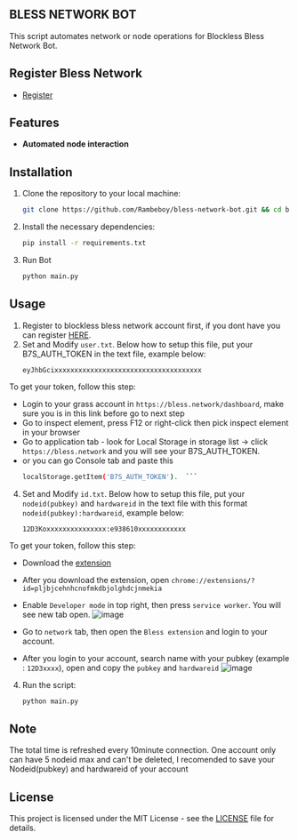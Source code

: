 ## BLESS NETWORK BOT 

This script automates network or node operations for Blockless Bless Network Bot.

## Register Bless Network

- [Register](https://bless.network/dashboard)

## Features

- **Automated node interaction**

## Installation

1. Clone the repository to your local machine:
   ```bash
   git clone https://github.com/Rambeboy/bless-network-bot.git && cd bless-network-bot
   ```

2. Install the necessary dependencies:
   ```bash
   pip install -r requirements.txt
   ```

4. Run Bot
   ```bash
   python main.py
   ```

## Usage

1. Register to blockless bless network account first, if you dont have you can register [HERE](https://bless.network).
2. Set and Modify `user.txt`. Below how to setup this file, put your B7S_AUTH_TOKEN in the text file, example below:
   ```
   eyJhbGcixxxxxxxxxxxxxxxxxxxxxxxxxxxxxxxxxxxxx
   ```
To get your token, follow this step:
- Login to your grass account in `https://bless.network/dashboard`, make sure you is in this link before go to next step
- Go to inspect element, press F12 or right-click then pick inspect element in your browser
- Go to application tab - look for Local Storage in storage list -> click `https://bless.network` and you will see your B7S_AUTH_TOKEN.
- or you can go Console tab and paste this
  ```bash
  localStorage.getItem('B7S_AUTH_TOKEN').  ```
4. Set and Modify `id.txt`. Below how to setup this file, put your `nodeid(pubkey)` and `hardwareid` in the text file with this format `nodeid(pubkey):hardwareid`, example below:
   ```
   12D3Koxxxxxxxxxxxxxxx:e938610xxxxxxxxxxxx
   ```
To get your token, follow this step:
- Download the [extension](https://chromewebstore.google.com/detail/bless/pljbjcehnhcnofmkdbjolghdcjnmekia)
- After you download the extension, open `chrome://extensions/?id=pljbjcehnhcnofmkdbjolghdcjnmekia`
- Enable `Developer mode` in top right, then press `service worker`. You will see new tab open.
![image](https://github.com/user-attachments/assets/63151405-cd49-4dff-9eec-a787a9aa3144)

- Go to `network` tab, then open the `Bless extension` and login to your account.
- After you login to your account, search name with your pubkey (example : `12D3xxxx`), open and copy the `pubkey` and `hardwareid`
![image](https://github.com/user-attachments/assets/70bcb0c6-9c47-4c81-9bf4-a55ab912fba6)

4. Run the script:
   ```bash
   python main.py
   ```

## Note

The total time is refreshed every 10minute connection.
One account only can have 5 nodeid max and can't be deleted, I recomended to save your Nodeid(pubkey) and hardwareid of your account


## License

This project is licensed under the MIT License - see the [LICENSE](LICENSE) file for details.
